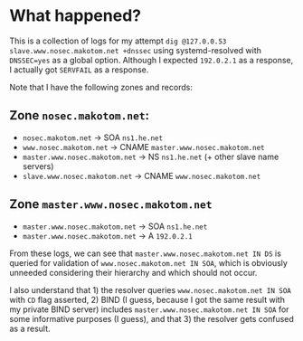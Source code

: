 # What happened?
This is a collection of logs for my attempt `dig @127.0.0.53 slave.www.nosec.makotom.net +dnssec` using systemd-resolved with `DNSSEC=yes` as a global option.
Although I expected `192.0.2.1` as a response, I actually got `SERVFAIL` as a response.

Note that I have the following zones and records:

## Zone `nosec.makotom.net`:
* `nosec.makotom.net` -> SOA `ns1.he.net`
* `www.nosec.makotom.net` -> CNAME `master.www.nosec.makotom.net`
* `master.www.nosec.makotom.net` -> NS `ns1.he.net` (+ other slave name servers)
* `slave.www.nosec.makotom.net` -> CNAME `www.nosec.makotom.net`

## Zone `master.www.nosec.makotom.net`
* `master.www.nosec.makotom.net` -> SOA `ns1.he.net`
* `master.www.nosec.makotom.net` -> A `192.0.2.1`

From these logs, we can see that `master.www.nosec.makotom.net IN DS` is queried for validation of `www.nosec.makotom.net IN SOA`, which is obviously unneeded considering their hierarchy and which should not occur.

I also understand that 1) the resolver queries `www.nosec.makotom.net IN SOA` with `CD` flag asserted, 2) BIND (I guess, because I got the same result with my private BIND server) includes `master.www.nosec.makotom.net IN SOA` for some informative purposes (I guess), and that 3) the resolver gets confused as a result.

